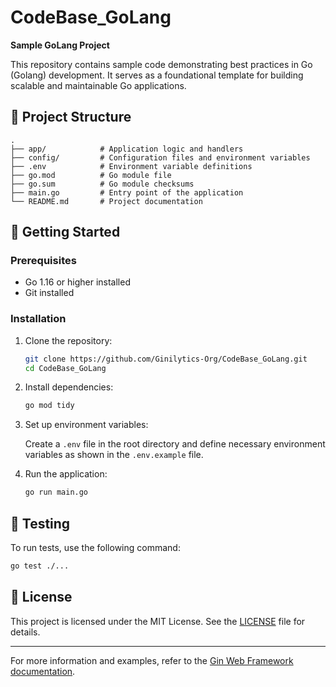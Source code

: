 # CodeBase\_GoLang

**Sample GoLang Project**

This repository contains sample code demonstrating best practices in Go (Golang) development.
It serves as a foundational template for building scalable and maintainable Go applications.

## 📁 Project Structure

```
.
├── app/            # Application logic and handlers
├── config/         # Configuration files and environment variables
├── .env            # Environment variable definitions
├── go.mod          # Go module file
├── go.sum          # Go module checksums
├── main.go         # Entry point of the application
└── README.md       # Project documentation
```

## 🚀 Getting Started

### Prerequisites

* Go 1.16 or higher installed
* Git installed

### Installation

1. Clone the repository:

   ```bash
   git clone https://github.com/Ginilytics-Org/CodeBase_GoLang.git
   cd CodeBase_GoLang
   ```

2. Install dependencies:

   ```bash
   go mod tidy
   ```

3. Set up environment variables:

   Create a `.env` file in the root directory and define necessary environment variables as shown in the `.env.example` file.

4. Run the application:

   ```bash
   go run main.go
   ```

## 🧪 Testing

To run tests, use the following command:

```bash
go test ./...
```

## 📄 License

This project is licensed under the MIT License. See the [LICENSE](LICENSE) file for details.

---

For more information and examples, refer to the [Gin Web Framework documentation](https://gin-gonic.com/docs/).

